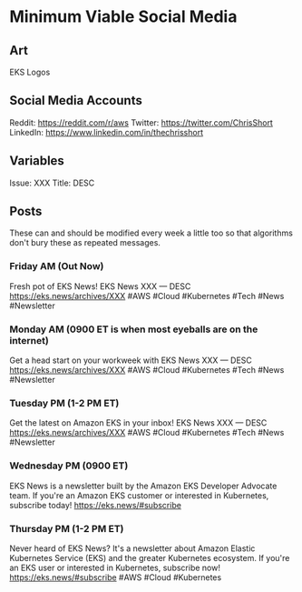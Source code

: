 # Minimum Viable Social Media

## Art

EKS Logos

## Social Media Accounts

Reddit: <https://reddit.com/r/aws>
Twitter: <https://twitter.com/ChrisShort>
LinkedIn: <https://www.linkedin.com/in/thechrisshort>

## Variables

Issue: XXX
Title: DESC

## Posts

These can and should be modified every week a little too so that algorithms don't bury these as repeated messages.

### Friday AM (Out Now)

Fresh pot of EKS News! EKS News XXX — DESC https://eks.news/archives/XXX #AWS #Cloud #Kubernetes #Tech #News #Newsletter

### Monday AM (0900 ET is when most eyeballs are on the internet)

Get a head start on your workweek with EKS News XXX — DESC https://eks.news/archives/XXX #AWS #Cloud #Kubernetes #Tech #News #Newsletter

### Tuesday PM (1-2 PM ET)

Get the latest on Amazon EKS in your inbox! EKS News XXX — DESC https://eks.news/archives/XXX #AWS #Cloud #Kubernetes #Tech #News #Newsletter

### Wednesday PM (0900 ET)

EKS News is a newsletter built by the Amazon EKS Developer Advocate team. If you're an Amazon EKS customer or interested in Kubernetes, subscribe today! https://eks.news/#subscribe

### Thursday PM (1-2 PM ET)

Never heard of EKS News? It's a newsletter about Amazon Elastic Kubernetes Service (EKS) and the greater Kubernetes ecosystem. If you're an EKS user or interested in Kubernetes, subscribe now! https://eks.news/#subscribe #AWS #Cloud #Kubernetes
